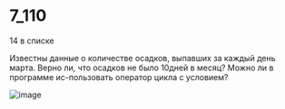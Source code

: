 # 7_110

14 в списке

Известны данные о количестве осадков, выпавших за каждый день марта. Верно ли, что осадков не было 10дней в месяц? Можно ли в программе ис-пользовать оператор цикла с условием?


![image](https://user-images.githubusercontent.com/113889059/213991581-4cf674e6-1ff0-4ce1-8729-570948d481bd.png)

